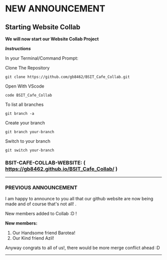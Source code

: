 # NEW ANNOUNCEMENT

## Starting Website Collab

**We will now start our Website Collab Project**

_**Instructions**_

In your Terminal/Command Prompt:

Clone The Repository
```Ins
git clone https://github.com/gb8462/BSIT_Cafe_Collab.git
```
Open With VScode
```Ins
code BSIT_Cafe_Collab
```
To list all branches
```Ins
git branch -a
```
Create your branch
```Ins
git branch your-branch
```
Switch to your branch
```Ins
git switch your-branch
```

### BSIT-CAFE-COLLAB-WEBSITE: ( https://gb8462.github.io/BSIT_Cafe_Collab/ )

---

### PREVIOUS ANNOUNCEMENT

I am happy to announce to you all that our github website are now being made and of course that's not all! .

New members added to Collab :D !

**New members:**
1. Our Handsome friend Barotea!
2. Our Kind friend Azil!

Anyway congrats to all of us!, there would be more merge conflict ahead :D

---
